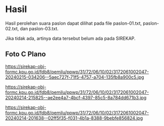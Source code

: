 # Hasil

Hasil perolehan suara paslon dapat dilihat pada file paslon-01.txt, paslon-02.txt, dan paslon-03.txt.

Jika tidak ada, artinya data tersebut belum ada pada SIREKAP.

## Foto C Plano

https://sirekap-obj-formc.kpu.go.id/fdb8/pemilu/ppwp/31/72/06/10/02/3172061002047-20240215-034206--5aec727f-71f5-4757-a704-135fb8a900c5.jpg

https://sirekap-obj-formc.kpu.go.id/fdb8/pemilu/ppwp/31/72/06/10/02/3172061002047-20240214-215825--ae2ee4a7-4bcf-4397-85c5-8a784dd671b3.jpg

https://sirekap-obj-formc.kpu.go.id/fdb8/pemilu/ppwp/31/72/06/10/02/3172061002047-20240214-201638--02ff5f35-f031-4b1a-8388-9bebfe856824.jpg
